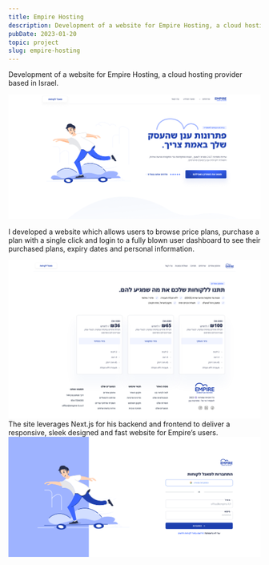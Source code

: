 ```yaml
---
title: Empire Hosting
description: Development of a website for Empire Hosting, a cloud hosting provider based in Israel.
pubDate: 2023-01-20
topic: project
slug: empire-hosting
---
```


Development of a website for Empire Hosting, a cloud hosting provider based in Israel.

![Empire Hosting pricing page](empire_il_landing.png)

I developed a website which allows users to browse price plans, purchase a plan with a single click and login to a fully blown user dashboard to see their purchased plans, expiry dates and personal information.

![Empire Hosting pricing page](empire_il_pricing.png)
The site leverages Next.js for his backend and frontend to deliver a responsive, sleek designed and fast website for Empire’s users.
![Empire Hosting login page](empire_il_login.png)

